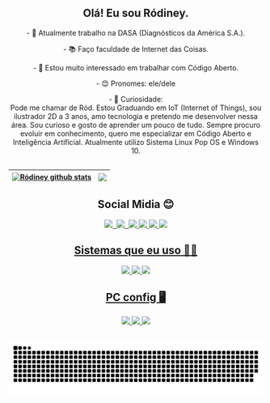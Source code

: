 ## 
  <h2 align="center">Olá! Eu sou Ródiney. </h2>
 
  <div>
  <p align="center">
- 👔 Atualmente trabalho na DASA (Diagnósticos da América S.A.).
  </p>
  <p align="center">
- 📚️ Faço faculdade de Internet das Coisas.
  </p>
  <p align="center">
- 🥰 Estou muito interessado em trabalhar com Código Aberto. 
  </p>
  <p align="center">
- 😊 Pronomes: ele/dele
  </p>
  <p align="center">
- 🧐 Curiosidade:<br>
Pode me chamar de Ród. Estou Graduando em IoT (Internet of Things), sou ilustrador 2D a 3 anos, amo tecnologia e pretendo me desenvolver nessa área. Sou curioso e gosto de aprender um pouco de tudo.
Sempre procuro evoluir em conhecimento, quero me especializar em Código Aberto e Inteligência Artificial.
Atualmente utilizo Sistema Linux Pop OS e Windows 10.
  </p>
  </div>

##

| <a href="https://github.com/rodineyw/github-readme-stats"><img align="center" src="https://github-readme-stats.vercel.app/api?username=rodineyw&show_icons=true&include_all_commits=true&theme=buefy&hide_border=true" alt="Ródiney github stats" /></a> | <a href="https://github.com/rodineyw/github-readme-stats"><img align="center" src="https://github-readme-stats.vercel.app/api/top-langs/?username=rodineyw&layout=compact&theme=buefy&hide_border=true" /></a> |
| ------------- | ------------- |

##

<p>
                 <h2 align="center">Social Midia 😊</h2>
                 
<div align="center">
  <a href="https://www.behance.net/roodart_">
  <img height="40em" src="https://img.shields.io/badge/-Behance-blue?style=for-the-badge&logo=behance&logoColor=white"/>
  <a href="https://www.instagram.com/roodart_/?hl=pt-br">
  <img sheight="40em" rc="https://img.shields.io/badge/Instagram-E4405F?style=for-the-badge&logo=instagram&logoColor=white"/>
  <a href="https://www.linkedin.com/in/r%C3%B3diney-wanderson-06945b90/">
  <img height="40em" src="https://img.shields.io/badge/LinkedIn-0077B5?style=for-the-badge&logo=linkedin&logoColor=white"/>
  <a href="https://br.pinterest.com/roodart_/">
  <img sheight="40em" rc="https://img.shields.io/badge/Pinterest-%23E60023.svg?&style=for-the-badge&logo=Pinterest&logoColor=white"/>
  <a href="https://www.reddit.com/user/iaeroooy">
  <img height="40em" src="https://img.shields.io/badge/Reddit-FF4500?style=for-the-badge&logo=reddit&logoColor=white"/>
  <a href="https://twitter.com/eirood_">
  <img height="40em" src="https://img.shields.io/badge/Twitter-1DA1F2?style=for-the-badge&logo=twitter&logoColor=white"/>
  <a href="https://www.twitch.tv/roodart_">
  <img height="40em" src="https://img.shields.io/badge/Twitch-9146FF?style=for-the-badge&logo=twitch&logoColor=white"/>
  <a href="https://www.youtube.com/channel/UCsPetLlWeL-GDhx-TU7wvvg">
  <img height="40em" src="https://img.shields.io/badge/YouTube-FF0000?style=for-the-badge&logo=youtube&logoColor=white"/>
</div>
</p>

##

<p>
                 <h2 align="center">Sistemas que eu uso 👨‍💻</h2>
                 
<div align="center">
  <a href="https://www.apple.com/br/ios/ios-16/">
  <img height="40em" src="https://img.shields.io/badge/Apple-%23000000.svg?style=for-the-badge&logo=apple&logoColor=white"/>
   <a href="https://system76.com/desktops">
  <img height="40em" src="https://img.shields.io/badge/Pop!_OS-48B9C7?style=for-the-badge&logo=Pop!_OS&logoColor=white"/>
   <a href="https://www.microsoft.com/pt-br/windows/get-windows-10">
  <img height="40em" src="https://img.shields.io/badge/Windows-0078D6?style=for-the-badge&logo=windows&logoColor=white"/>  
</div>
</p>

##

<p>
                 <h2 align="center">PC config 🖥️</h2>
                 
<div align="center">
  <a href="https://www.amd.com/pt/support/graphics/amd-radeon-r9-series/amd-radeon-r9-300-series/amd-radeon-r9-380x">
  <img height="40em" src="https://img.shields.io/badge/AMD_R9_380x-ED1C24?style=for-the-badge&logo=amd&logoColor=white"/>
  <a href="https://www.intel.com.br/content/www/br/pt/products/sku/77486/intel-core-i34150-processor-3m-cache-3-50-ghz/specifications.html">
  <img height="40em" src="https://img.shields.io/badge/Intel-Core_i3_4th-0071C5?style=for-the-badge&logo=intel&logoColor=white"/>
  <a href="https://br.msi.com/Motherboard/H81M-E33/Gallery)">
  <img height="40em" src="https://img.shields.io/badge/MSI-H81M_E33-0071C5?style=for-the-badge&logo=MSI&logoColor=white"/>
</div>
</p>

##
                                                                                                                        
                                                                                                                        
<div align="center">
                   
                   
![Snake animation](https://github.com/rodineyw/rodineyw/blob/output/github-contribution-grid-snake.svg)
                 
                   
</div>
